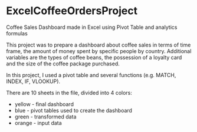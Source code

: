 # ExcelCoffeeOrdersProject
Coffee Sales Dashboard made in Excel using Pivot Table and analytics formulas 

This project was to prepare a dashboard about coffee sales in terms of time frame, the amount of money spent by specific people by country. Additional variables are the types of coffee beans, the possession of a loyalty card and the size of the coffee package purchased.

In this project, I used a pivot table and several functions (e.g. MATCH, INDEX, IF, VLOOKUP).

There are 10 sheets in the file, divided into 4 colors:
- yellow - final dashboard
- blue - pivot tables used to create the dashboard
- green - transformed data
- orange - input data

